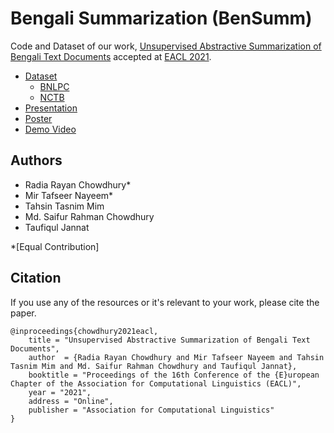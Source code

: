 # Bengali Summarization (BenSumm)

Code and Dataset of our work, [Unsupervised Abstractive Summarization of Bengali Text Documents](https://arxiv.org/abs/2102.04490) accepted at [EACL 2021](https://2021.eacl.org/). 

- [Dataset](https://github.com/tafseer-nayeem/BengaliSummarization/tree/main/Dataset)
	- [BNLPC](https://github.com/tafseer-nayeem/BengaliSummarization/tree/main/Dataset/BNLPC)
	- [NCTB](https://github.com/tafseer-nayeem/BengaliSummarization/tree/main/Dataset/NCTB)
- [Presentation](https://tafseer-nayeem.github.io/files/EACL2021/eacl2021_presentation.pdf)
- [Poster](https://tafseer-nayeem.github.io/files/EACL2021/eacl2021_poster.pdf)
- [Demo Video](https://youtu.be/LrnskktiXcg)

## Authors

- Radia Rayan Chowdhury*
- Mir Tafseer Nayeem*
- Tahsin Tasnim Mim
- Md. Saifur Rahman Chowdhury
- Taufiqul Jannat

*[Equal Contribution]

## Citation

If you use any of the resources or it's relevant to your work, please cite the paper. 

```
@inproceedings{chowdhury2021eacl,
    title = "Unsupervised Abstractive Summarization of Bengali Text Documents",
    author  = {Radia Rayan Chowdhury and Mir Tafseer Nayeem and Tahsin Tasnim Mim and Md. Saifur Rahman Chowdhury and Taufiqul Jannat},
    booktitle = "Proceedings of the 16th Conference of the {E}uropean Chapter of the Association for Computational Linguistics (EACL)",
    year = "2021",
    address = "Online",
    publisher = "Association for Computational Linguistics"
}
```